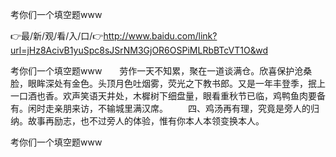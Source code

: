 考你们一个填空题www

👉最/新/观/看/入/口/👉http://www.baidu.com/link?url=jHz8AcivB1yuSpc8sJSrNM3GjOR6OSPiMLRbBTcVT1O&wd

考你们一个填空题www　　劳作一天不知累，聚在一道谈满仓。欣喜保护沧桑脸，眼眸深处有金色。头顶月色吐烟雾，荧光之下教书郎。又是一年丰登季，抿上一口酒也香。欢声笑语天井处，木樨树下细盘量，眼看重秋节已临，鸡鸭鱼肉要备有。闲时走亲朋来访，不输城里满汉席。
　　四、鸡汤再有理，究竟是旁人的归纳。故事再励志，也不过旁人的体验，惟有你本人本领变换本人。


考你们一个填空题www
